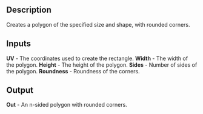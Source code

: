 ## Description
Creates a polygon of the specified size and shape, with rounded corners.

## Inputs
**UV** - The coordinates used to create the rectangle.
**Width** - The width of the polygon.
**Height** - The height of the polygon.
**Sides** - Number of sides of the polygon.
**Roundness** - Roundness of the corners.

## Output
**Out** - An n-sided polygon with rounded corners.